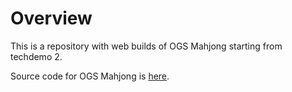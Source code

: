 # Overview

This is a repository with web builds of OGS Mahjong starting from techdemo 2.

Source code for OGS Mahjong is [here][ogs-mahjong-src].

[ogs-mahjong-src]: https://bitbucket.org/ogstudio-games/ogs-mahjong

